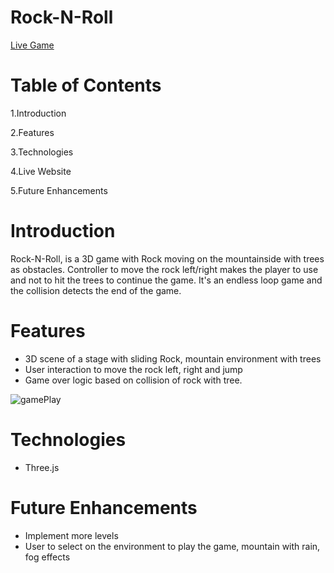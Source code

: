 # Rock-N-Roll

[Live Game](https://knandhu.github.io/dist/)

# Table of Contents

  1.Introduction
  
  2.Features
  
  3.Technologies
  
  4.Live Website
  
  5.Future Enhancements

# Introduction
  
   Rock-N-Roll, is a 3D game with Rock moving on the mountainside with trees as obstacles. 
Controller to move the rock left/right makes the player to use and not to hit the trees to continue the game. It's an endless loop game and the collision detects the end of the game.

  
# Features

* 3D scene of a stage with sliding Rock, mountain environment with trees
* User interaction to move the rock left, right and jump
* Game over logic based on collision of rock with tree.

 ![gamePlay](./readme/gamePlay.gif)
  
# Technologies

* Three.js


# Future Enhancements

* Implement more levels
* User to select on the environment to play the game, mountain with rain, fog effects


